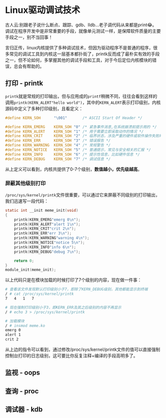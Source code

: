 # Linux驱动调试技术

古人云:别跟老子说什么断点、跟踪、gdb、lldb...老子调代码从来都是print😂️。调试在程序开发中是非常重要的手段，就像单元测试一样，是保障软件质量的主要手段之一，别不当回事！

言归正传，linux内核提供了多种调试技术，但因为驱动程序不是普通的程序，很多常见的调试工具到内核这一层基本都扑街了，printk反而成了最朴实有效的手段之一，但不论如何，多掌握其他的调试手段和工具，对于今后定位内核模块的错误，总会有帮助的。

## 打印 - printk

`printk`就是常规的打印输出，但与应用成的`printf`稍微不同，往往会看到这样的调用`printk(KERN_ALERT"hello world")`，其中的`KERN_ALERT`表示打印级别，内核源码中定义了多种打印级别，且看定义：
```c
#define KERN_SOH      "\001"       /* ASCII Start Of Header */

#define KERN_EMERG    KERN_SOH "0" /* 紧急事件消息,在系统崩溃前提示用的 */
#define KERN_ALERT    KERN_SOH "1" /* 用于需要立即采取动作的情况 */
#define KERN_CRIT     KERN_SOH "2" /* 临界状态，涉及严重的硬件或软件操作失败时提示 */
#define KERN_ERR      KERN_SOH "3" /* 错误报告 */
#define KERN_WARNING  KERN_SOH "4" /* 常规警告 */
#define KERN_NOTICE   KERN_SOH "5" /* 普通提示，常见与安全相关的汇报 */
#define KERN_INFO     KERN_SOH "6" /* 提示性信息，比如硬件信息 */
#define KERN_DEBUG    KERN_SOH "7" /* 调试信息 */
```

从上定义可以看到，内核共提供了0-7个级别，**数值越小，优先级越高**。

### 屏蔽其他级别打印

`/proc/sys/kernel/printk`文件很重要，可以通过它来屏蔽不同级别的打印输出，我们迅速写一段代码：

```c
static int __init meme_init(void)
{
    printk(KERN_EMERG"emerg 0\n");
    printk(KERN_ALERT"alert 1\n");
    printk(KERN_CRIT"crit 2\n");
    printk(KERN_ERR"err 3\n");
    printk(KERN_WARNING"warning 4\n");
    printk(KERN_NOTICE"notice 5\n");
    printk(KERN_INFO"info 6\n");
    printk(KERN_DEBUG"debug 7\n");

    return 0;
}
module_init(meme_init);
```

以上代码只是在模块加载的时候打印了7个级别的内容，现在做一件事：

```sh
# 查看该文件发现默认打印级别小于7，即除了KERN_DEBUG级别，其他都能显示到终端
/ # cat /proc/sys/kernel/printk
7	4	1	7

# 现在强制打印级别小于3，即KERN_ERR及其之后级别的内容不再显示
/ # echo 3 > /proc/sys/kernel/printk

# 加载模块
/ # insmod meme.ko 
emerg 0
alert 1
crit 2
```

从上边的指令可以看到，通过修改/proc/sys/kernel/printk文件的值可以直接强制控制台打印的日志级别，这可要比你反复注释+编译的手段高明多了。

## 监视 - oops

## 查询 - proc

## 调试器 - kdb